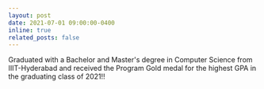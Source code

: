 ```yaml
---
layout: post
date: 2021-07-01 09:00:00-0400
inline: true
related_posts: false
---
```


Graduated with a Bachelor and Master's degree in Computer Science from 
IIIT-Hyderabad and received the Program Gold medal for the highest GPA in 
the graduating class of 2021!!